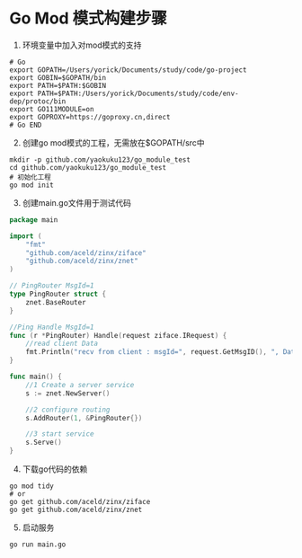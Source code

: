 # Go Mod 模式构建步骤

1. 环境变量中加入对mod模式的支持
```shell
# Go
export GOPATH=/Users/yorick/Documents/study/code/go-project
export GOBIN=$GOPATH/bin
export PATH=$PATH:$GOBIN
export PATH=$PATH:/Users/yorick/Documents/study/code/env-dep/protoc/bin
export GO111MODULE=on
export GOPROXY=https://goproxy.cn,direct
# Go END
```

2. 创建go mod模式的工程，无需放在$GOPATH/src中

```shell
mkdir -p github.com/yaokuku123/go_module_test
cd github.com/yaokuku123/go_module_test
# 初始化工程
go mod init
```

3. 创建main.go文件用于测试代码
```go
package main

import (
	"fmt"
	"github.com/aceld/zinx/ziface"
	"github.com/aceld/zinx/znet"
)

// PingRouter MsgId=1
type PingRouter struct {
	znet.BaseRouter
}

//Ping Handle MsgId=1
func (r *PingRouter) Handle(request ziface.IRequest) {
	//read client Data
	fmt.Println("recv from client : msgId=", request.GetMsgID(), ", Data=", string(request.GetData()))
}

func main() {
	//1 Create a server service
	s := znet.NewServer()

	//2 configure routing
	s.AddRouter(1, &PingRouter{})

	//3 start service
	s.Serve()
}
```

4. 下载go代码的依赖
```shell
go mod tidy
# or
go get github.com/aceld/zinx/ziface
go get github.com/aceld/zinx/znet
```

5. 启动服务
```shell
go run main.go
```